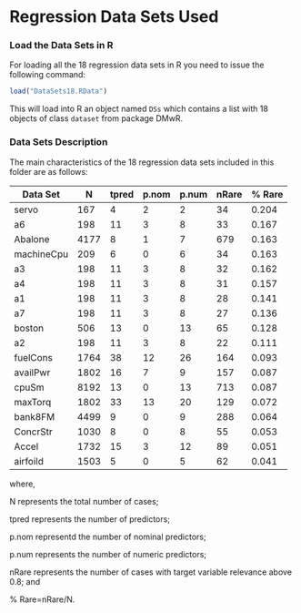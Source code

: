 # Regression Data Sets Used #

### Load the Data Sets in R ###
For loading all the 18 regression data sets in R you need to issue the following command:

```r
load("DataSets18.RData")
```

This will load into R an object named `DSs` which contains a list with 18 objects of class `dataset` from package DMwR.


### Data Sets Description ###
The main characteristics of the 18 regression data sets included in this folder are as follows:


| Data Set   | N    | tpred | p.nom | p.num | nRare | % Rare |
|------------|------|-------|-------|-------|-------|--------|
| servo      | 167  | 4     | 2     | 2     | 34    | 0.204  |
| a6         | 198  | 11    | 3     | 8     | 33    | 0.167  |
| Abalone    | 4177 | 8     | 1     | 7     | 679   | 0.163  |
| machineCpu | 209  | 6     | 0     | 6     | 34    | 0.163  |
| a3         | 198  | 11    | 3     | 8     | 32    | 0.162  |
| a4         | 198  | 11    | 3     | 8     | 31    | 0.157  |
| a1         | 198  | 11    | 3     | 8     | 28    | 0.141  |
| a7         | 198  | 11    | 3     | 8     | 27    | 0.136  |
| boston     | 506  | 13    | 0     | 13    | 65    | 0.128  |
| a2         | 198  | 11    | 3     | 8     | 22    | 0.111  |
| fuelCons   | 1764 | 38    | 12    | 26    | 164   | 0.093  |
| availPwr   | 1802 | 16    | 7     | 9     | 157   | 0.087  |
| cpuSm      | 8192 | 13    | 0     | 13    | 713   | 0.087  |
| maxTorq    |1802  | 33    | 13    | 20    | 129   | 0.072  |
| bank8FM    | 4499 | 9     | 0     | 9     | 288   | 0.064  |
| ConcrStr   | 1030 | 8     | 0     | 8     | 55    | 0.053  |
| Accel      | 1732 | 15    | 3     | 12    | 89    | 0.051  |
| airfoild   | 1503 | 5     | 0     | 5     | 62    | 0.041  |

where,

N represents the total number of cases;

tpred represents the number of predictors;

p.nom representd the number of nominal predictors;

p.num represents the number of numeric predictors;

nRare represents the number of cases with target variable relevance above 0.8; and

% Rare=nRare/N.

